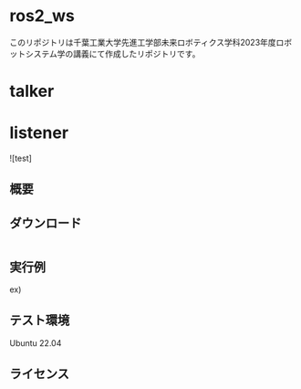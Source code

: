 # ros2_ws

このリポジトリは千葉工業大学先進工学部未来ロボティクス学科2023年度ロボットシステム学の講義にて作成したリポジトリです。

# talker
# listener
![test]

## 概要

## ダウンロード

```

```

## 実行例

ex)

## テスト環境
Ubuntu 22.04
## ライセンス


